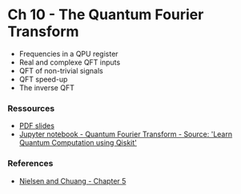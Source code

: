 # Ch 10 - The Quantum Fourier Transform
- Frequencies in a QPU register
- Real and complexe QFT inputs
- QFT of non-trivial signals 
- QFT speed-up
- The inverse QFT

### Ressources

- [PDF slides]()
- [Jupyter notebook - Quantum Fourier Transform - Source: 'Learn Quantum Computation using Qiskit'](https://github.com/bfedrici-phd/QC-2020-CPE/blob/master/Ch10/quantum-fourier-transform.ipynb)

### References
- [Nielsen and Chuang - Chapter 5](http://mmrc.amss.cas.cn/tlb/201702/W020170224608149940643.pdf)
